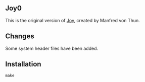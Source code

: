 Joy0
----

This is the original version of [Joy](https://github.com/Wodan58/Joy),
created by Manfred von Thun.

Changes
-------

Some system header files have been added.

Installation
------------

    make
